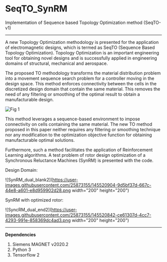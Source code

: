 # SeqTO_SynRM
Implementation of Sequence based Topology Optimization method (SeqTO-v1)

---
A new Topology Optimization methodology is presented for the application of electromagnetic designs, which is termed as SeqTO (Sequence Based Topology Optimization). Topology Optimization is an important engineering tool for obtaining novel designs and is successfully applied in engineering domains of structural, mechanical and aerospace.

The proposed TO methodology transforms the material distribution problem into a movement sequence search problem for a controller moving in the design space. This method enforces connectivity between the cells in the discretized design domain that contain the same material. This removes the need of any filtering or smoothing of the optimal result to obtain a manufacturable design. 

![Fig 1](https://user-images.githubusercontent.com/25873155/145520435-897fcd98-d4e5-40c8-a06c-5a19716eed8a.png)


This method leverages a sequence-based environment to impose connectivity on cells containing the same material. The new TO method proposed in this paper neither requires any filtering or smoothing technique nor any modification to the optimization objective function for obtaining manufacturable optimal solutions.

Furthermore, such a method facilitates the application of Reinforcement Learning algorithms. A test problem of rotor design optimization of a Synchronous Reluctance Machines (SynRM) is presented with the code.

Design Domain: 

![SynRM_dual_blank2](https://user-images.githubusercontent.com/25873155/145520904-9d5bf37d-667c-44e8-a601-e8d959902d28.png width="200" height="200")

SynRM with optimized rotor:

![SyncRM_dual_end2](https://user-images.githubusercontent.com/25873155/145520842-ce61307d-4cc7-4293-991e-858369dc4ad3.png width="200" height="200")

---

**Dependencies**
1. Siemens MAGNET v2020.2
2. Python 3
3. Tensorflow 2
